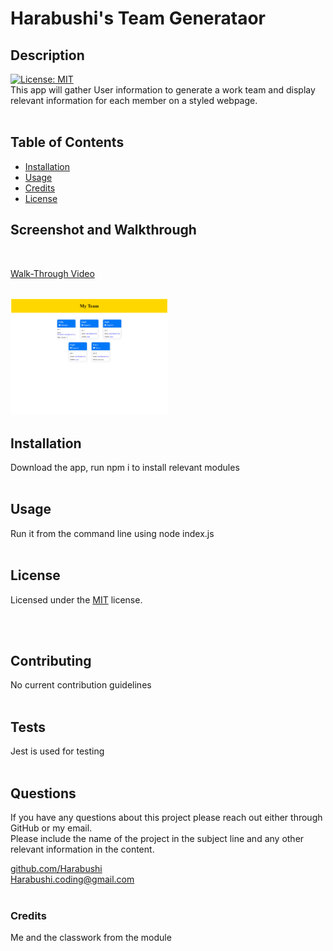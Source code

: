 # Harabushi's Team Generataor

  ## Description
  
  [![License: MIT](https://img.shields.io/badge/License-MIT-yellow.svg)](https://opensource.org/licenses/MIT)<br>
  This app will gather User information to generate a work team and display relevant information for each member on a styled webpage.
  <br>
  <br>

  ## Table of Contents

  - [Installation](#installation)
  - [Usage](#usage)
  - [Credits](#credits)
  - [License](#license)

  ## Screenshot and Walkthrough

  <br>

  [Walk-Through Video](https://drive.google.com/file/d/1tjhW4FCZs1BT_CC26c1YmM3S-pD6wkl2/view?usp=sharing)

  <br>
  
  <img src="./assets/generated-HTML-screenshot.png" width=50% height=50%>

  ## Installation

  Download the app, run npm i to install relevant modules
  <br>
  <br>

  ## Usage

  Run it from the command line using node index.js
  <br>
  <br>

  ## License

  
  Licensed under the [MIT](https://opensource.org/licenses/MIT) license.
  
  <br>
  <br>

  ## Contributing

  No current contribution guidelines
  <br>
  <br>

  ## Tests

  Jest is used for testing
  <br>
  <br>

  ## Questions

  If you have any questions about this project please reach out either through GitHub or my email.<br>
  Please include the name of the project in the subject line and any other relevant information in the content.<br>

  [github.com/Harabushi](https://github.com/Harabushi)<br>
  [Harabushi.coding@gmail.com](mailto:Harabushi.coding@gmail.com)
  <br>
  <br>
  
  ### Credits

  Me and the classwork from the module

